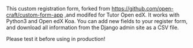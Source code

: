 
This custom registration form, forked from https://github.com/open-craft/custom-form-app ,and modifed for Tutor Open edX. It works with Python3 and Open edX Koa.
You can add new fields to your register form, and download all information from the Django admin site as a CSV file.

Please test it before using in production!
